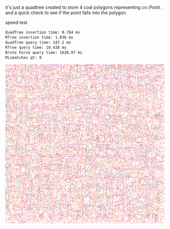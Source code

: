 it's just a quadtree created to store 4 coal polygons representing cv::Point . 
and a quick check to see if the point falls into the polygon.



speed test
```
QuadTree insertion time: 0.784 ms
RTree insertion time: 1.036 ms
QuadTree query time: 147.2 ms
RTree query time: 10.438 ms
Brute Force query time: 1620.97 ms
Mismatches qt: 0
```
![Speed Test Results](field_visualization.png)
